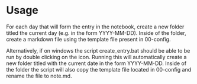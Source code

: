 # Usage

For each day that will form the entry in the notebook, create a new folder titled the current day (e.g. in the form YYYY-MM-DD).
Inside of the folder, create a markdown file using the template file present in 00-config.

Alternatively, if on windows the script create_entry.bat should be able to be run by double clicking on the icon.
Running this will automatically create a new folder titled with the current date in the form YYYY-MM-DD.
Inside of the folder the script will also copy the template file located in 00-config and rename the file to note.md.